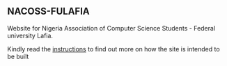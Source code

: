 ## NACOSS-FULAFIA
Website for Nigeria Association of Computer Science Students - Federal university Lafia.

Kindly read the [instructions](https://github.com/dscfulafia/nacoss-fulafia/blob/stage-1/instructions.md) to find out more on how the site is intended to be built